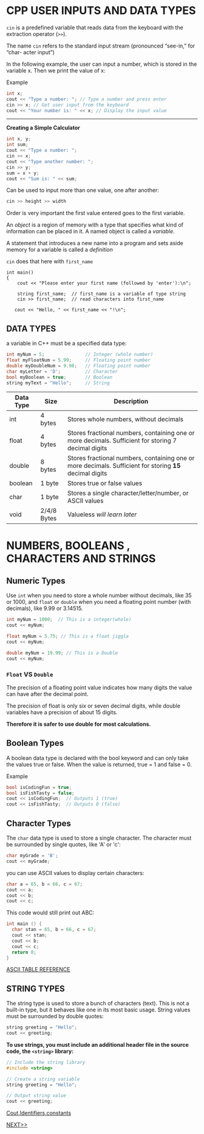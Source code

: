 # CPP USER INPUTS AND DATA TYPES

`cin` is a predefined variable that reads data from the keyboard with the extraction operator (`>>`).

The name `cin` refers to the standard input stream (pronounced “see-in,” for “char-
acter input”)

In the following example, the user can input a number, which is stored in the variable x. Then we print the value of x:

Example
```cpp
int x; 
cout << "Type a number: "; // Type a number and press enter
cin >> x; // Get user input from the keyboard
cout << "Your number is: " << x; // Display the input value
```
----

**Creating a Simple Calculator**

```cpp
int x, y;
int sum;
cout << "Type a number: ";
cin >> x;
cout << "Type another number: ";
cin >> y;
sum = x + y;
cout << "Sum is: " << sum;

```
Can be used to input more than one value, one after another:

```cpp
cin >> height >> width
```
Order is very important the first value entered goes to the first variable.

An *object* is a region of memory with a type that specifies what kind of
information can be placed in it. A named object is called a *variable*.

A statement that introduces a new name into a program and sets aside memory
for a variable is called a *definition*

`cin` does that here with `first_name`

```
int main()
{
    cout << "Please enter your first name (followed by 'enter'):\n";
    
    string first_name;  // first_name is a variable of type string
    cin >> first_name;  // read characters into first_name
   
   cout << "Hello, " << first_name << "!\n";
```

## DATA TYPES

a variable in C++ must be a specified data type:

```cpp
int myNum = 5;               // Integer (whole number)
float myFloatNum = 5.99;     // Floating point number
double myDoubleNum = 9.98;   // Floating point number
char myLetter = 'D';         // Character
bool myBoolean = true;       // Boolean
string myText = "Hello";     // String
```

|Data Type| Size | Description|
|----------|-----|-------------|
|int	|4 bytes|	Stores whole numbers, without decimals|
|float	|4 bytes	|Stores fractional numbers, containing one or more decimals. Sufficient for storing 7 decimal digits|
|double	|8 bytes	|Stores fractional numbers, containing one or more decimals. Sufficient for storing **15** decimal digits|
|boolean	|1 byte	|Stores true or false values|
|char	|1 byte	|Stores a single character/letter/number, or ASCII values
|void | 2/4/8 Bytes| Valueless *will learn later*|


# NUMBERS, BOOLEANS , CHARACTERS AND STRINGS

## Numeric Types
Use `int` when you need to store a whole number without decimals, like 35 or 1000, and `float` or `double` when you need a floating point number (with decimals), like 9.99 or 3.14515.


```cpp
int myNum = 1000;  // This is a integer(whole)
cout << myNum;

float myNum = 5.75; // This is a float jiggla
cout << myNum;

double myNum = 19.99; // This is a Double
cout << myNum;
```
### `Float` VS `Double`

The precision of a floating point value indicates how many digits the value can have after the decimal point. 

The precision of float is only six or seven decimal digits, while double variables have a precision of about 15 digits. 

**Therefore it is safer to use double for most calculations.**

## Boolean Types

A boolean data type is declared with the bool keyword and can only take the values true or false. 
When the value is returned, true = 1 and false = 0.

Example
```cpp
bool isCodingFun = true;
bool isFishTasty = false;
cout << isCodingFun;  // Outputs 1 (true)
cout << isFishTasty;  // Outputs 0 (false)
```

## Character Types 

The `char` data type is used to store a single character. The character must be surrounded by single quotes, like 'A' or 'c':

```cpp
char myGrade = 'B';
cout << myGrade;
```

you can use ASCII values to display certain characters:
```cpp
char a = 65, b = 66, c = 67;
cout << a;
cout << b;
cout << c;
```

This code would still print out ABC:

```cpp
int main () {
  char stan = 65, b = 66, c = 67;
  cout << stan;
  cout << b;
  cout << c;
  return 0;
}
```
[ASCII TABLE REFERENCE](https://www.w3schools.com/charsets/ref_html_ascii.asp)


## STRING TYPES

The string type is used to store a bunch of characters (text). This is not a built-in type, but it behaves like one in its most basic usage. 
String values must be surrounded by double quotes:

```cpp
string greeting = "Hello";
cout << greeting;
```

**To use strings, you must include an additional header file in the source code, the `<string>` library:**
```cpp
// Include the string library
#include <string>

// Create a string variable
string greeting = "Hello";

// Output string value
cout << greeting;
```


[Cout,Identifiers,constants](https://github.com/Lethalz/LethalZet/tree/main/202109231850.)


[NEXT>>](https://github.com/Lethalz/LethalZet/tree/main/202109252207)






